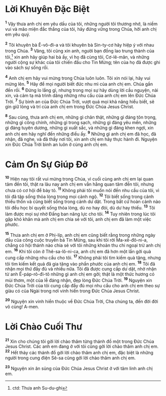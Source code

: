 

# Lời Khuyên Đặc Biệt
<sup><b>1</b></sup> Vậy thưa anh chị em yêu dấu của tôi, những người tôi thương nhớ, là niềm vui và mão miện đắc thắng của tôi, hãy đứng vững trong Chúa, hỡi anh chị em yêu quý.

<sup><b>2</b></sup> Tôi khuyên bà Ê-vô-đi-a và tôi khuyên bà Sin-ty-cơ hãy hiệp ý với nhau trong Chúa. <sup><b>3</b></sup> Vâng, tôi cũng xin anh, người bạn đồng lao trung thành của tôi,[^1] xin anh hãy giúp hai bà ấy, vì họ đã cùng tôi, Cơ-lê-măn, và những người cộng sự khác của tôi chiến đấu cho Tin Mừng; tên của họ đã được ghi vào sách sự sống rồi.

<sup><b>4</b></sup> Anh chị em hãy vui mừng trong Chúa luôn luôn. Tôi xin nói lại, hãy vui mừng lên. <sup><b>5</b></sup> Hãy để mọi người biết đức nhu mì của anh chị em. Chúa gần đến rồi. <sup><b>6</b></sup> Đừng lo lắng gì, nhưng trong mọi sự hãy dùng lời cầu nguyện, nài xin, và cảm tạ mà trình dâng những nhu cầu của anh chị em lên Đức Chúa Trời. <sup><b>7</b></sup> Sự bình an của Đức Chúa Trời, vượt quá mọi khả năng hiểu biết, sẽ gìn giữ lòng và trí của anh chị em trong Đức Chúa Jesus Christ.

<sup><b>8</b></sup> Sau cùng, thưa anh chị em, những gì chân thật, những gì đáng tôn trọng, những gì công chính, những gì trong sạch, những gì đáng yêu mến, những gì đáng tuyên dương, những gì xuất sắc, và những gì đáng khen ngợi, xin anh chị em hãy nghĩ đến những điều ấy. <sup><b>9</b></sup> Những gì anh chị em đã học, đã nhận, đã nghe, và đã thấy nơi tôi, xin anh chị em hãy thực hành đi. Nguyện xin Đức Chúa Trời bình an luôn ở cùng anh chị em.

# Cảm Ơn Sự Giúp Đỡ
<sup><b>10</b></sup> Hiện nay tôi rất vui mừng trong Chúa, vì cuối cùng anh chị em lại quan tâm đến tôi, thật ra lâu nay anh chị em vẫn hằng quan tâm đến tôi, nhưng chưa có cơ hội để bày tỏ. <sup><b>11</b></sup> Không phải tôi muốn nói đến nhu cầu của tôi, vì tôi đã tập sống thỏa lòng trong mọi cảnh ngộ. <sup><b>12</b></sup> Tôi biết sống trong cảnh thiếu thốn và cũng biết sống trong cảnh dư dật. Trong bất cứ hoàn cảnh nào tôi đều học bí quyết sống thỏa lòng, dù no hay đói, dù dư hay thiếu. <sup><b>13</b></sup> Tôi làm được mọi sự nhờ Đấng ban năng lực cho tôi. <sup><b>14</b></sup> Tuy nhiên trong lúc tôi gặp khó khăn mà anh chị em chia sẻ với tôi, anh chị em đã làm một việc phước.

<sup><b>15</b></sup> Thưa anh chị em ở Phi-líp, anh chị em cũng biết rằng trong những ngày đầu của công cuộc truyền bá Tin Mừng, sau khi tôi rời Ma-xê-đô-ni-a, chẳng có hội thánh nào chia sẻ với tôi những khoản thu chi ngoại trừ anh chị em. <sup><b>16</b></sup> Khi tôi còn ở Thê-sa-lô-ni-ca, anh chị em đã hơn một lần gởi quà cung cấp những nhu cầu cho tôi. <sup><b>17</b></sup> Không phải tôi tìm kiếm quà tặng, nhưng tôi tìm kiếm kết quả đã gia tăng vào phần phước của anh chị em. <sup><b>18</b></sup> Tôi đã nhận mọi thứ đầy đủ và nhiều nữa. Tôi đã được cung cấp dư dật, nhờ nhận từ anh Ê-páp-rô-đi-tô những gì anh chị em gởi; thật là một thức hương có mùi thơm, một của lễ đáng nhận, đẹp lòng Đức Chúa Trời. <sup><b>19</b></sup> Nguyện xin Đức Chúa Trời của tôi cung cấp đầy đủ mọi nhu cầu cho anh chị em theo sự giàu có của Ngài trong nơi vinh hiển trong Đức Chúa Jesus Christ.

<sup><b>20</b></sup> Nguyện xin vinh hiển thuộc về Đức Chúa Trời, Cha chúng ta, đến đời đời vô cùng! A-men.

# Lời Chào Cuối Thư
<sup><b>21</b></sup> Xin cho chúng tôi gởi lời chào thăm từng thánh đồ một trong Đức Chúa Jesus Christ. Các anh em đang ở với tôi cũng gởi lời chào thăm anh chị em. <sup><b>22</b></sup> Hết thảy các thánh đồ gởi lời chào thăm anh chị em, đặc biệt là những người trong cung điện Sê-sa cũng gởi lời chào thăm anh chị em.

<sup><b>23</b></sup> Nguyện xin ân sủng của Đức Chúa Jesus Christ ở với tâm linh anh chị em.

[^1]: ctd: Thưa anh Su-du-ghi
